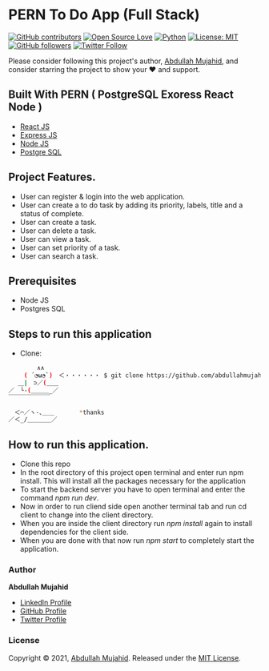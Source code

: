 #  PERN To Do App (Full Stack)



[![GitHub contributors](https://img.shields.io/badge/contributions-welcome-brightgreen.svg?style=flat)](https://github.com//abdullahmujahidali/PERN-ToDoApp)
[![Open Source Love](https://badges.frapsoft.com/os/v1/open-source.png?v=103)](https://opensource.com/users/abdullahmujahidali)
[![Python](https://img.shields.io/badge/Made%20with-Python-1f425f.svg)](https://www.python.org/)
[![License: MIT](https://img.shields.io/badge/License-MIT-yellow.svg)](https://github.com/abdullahmujahidali//abdullahmujahidali/PERN-ToDoApp/blob/master/LICENSE)
[![GitHub followers](https://img.shields.io/github/followers/abdullahmujahidali.svg?style=social&label=Follow)](https://github.com/abdullahmujahidali)
[![Twitter Follow](https://img.shields.io/twitter/follow/abdulladgaf.svg?style=social)](https://twitter.com/abdulladgaf)

Please consider following this project's author, [Abdullah Mujahid](https://github.com/abdullahmujahidali), and consider starring the project to show your :heart: and support.


## Built With PERN ( PostgreSQL Exoress React Node )

* [React JS](https://reactjs.org/)
* [Express JS](https://expressjs.com/)
* [Node  JS](https://nodejs.org/en/)
* [Postgre SQL](https://www.postgresql.org/)


## Project Features.
* User can register & login into the web application.
* User can create a to do task by adding its priority, labels, title and a status of complete.
* User can create a task.
* User can delete a task.
* User can view a task.
* User can set priority of a task.
* User can search a task.


## Prerequisites
* Node JS
* Postgres SQL 


## Steps to run this application
* Clone:
```bash
        ∧∧
　　 ( ´◔ω◔`)　＜・・・・・・ $ git clone https://github.com/abdullahmujahidali/PERN-ToDoApp.git
　 ＿|　⊃／(＿＿
／　└-(＿＿＿_／
￣￣￣￣￣￣￣

　＜⌒／ヽ-､＿＿ 　 　　*thanks
／＜_/＿＿＿＿／

```

## How to run this application.
* Clone this repo
* In the root directory of this project open terminal and enter run npm install. This will install all the packages necessary for the application
* To start the backend server you have to open terminal and enter the command      *npm run dev*.
* Now in order to run cliend side open another terminal tab and run cd client to change into the client directory.
* When you are inside the client directory run   *npm install*   again to install dependencies for the client side.
* When you are done with that now run    *npm start*  to completely start the application.








### Author

**Abdullah Mujahid**

* [LinkedIn Profile](https://https://www.linkedin.com/in/abdullah-mujahid-211849186/)
* [GitHub Profile](https://github.com/abdullahmujahidali)
* [Twitter Profile](https://twitter.com/abdulladgaf)

### License
Copyright © 2021, [Abdullah Mujahid](https://github.com/abdullahmujahidali).
Released under the [MIT License](LICENSE).

